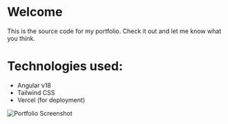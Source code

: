 # Welcome
This is the source code for my portfolio. Check it out and let me know what you think.

# Technologies used:
- Angular v18
- Tailwind CSS
- Vercel (for deployment)

![Portfolio Screenshot](https://github.com/aaron-gcl-bi/eport/blob/master/src/assets/cj-portfolio.png)



